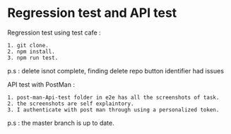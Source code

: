# Regression test and API test

  Regression test using test cafe :
  
    1. git clone.
    2. npm install.
    3. npm run test.
  
  p.s : delete isnot complete, finding delete repo button identifier had issues
  
  API test with PostMan :
 
    1. post-man-Api-test folder in e2e has all the screenshots of task.
    2. the screenshots are self explaintory.
    3. I authenticate with post man through using a personalized token.
 
  p.s : the master branch is up to date.
